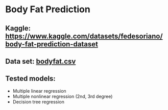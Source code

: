 # Body Fat Prediction
## Kaggle: https://www.kaggle.com/datasets/fedesoriano/body-fat-prediction-dataset 
## Data set: [bodyfat.csv](https://github.com/Wilmo95/ml-prediction-body-fat/files/9091937/bodyfat.csv)
## Tested models: 
- Multiple linear regression
- Multiple nonlinear regression (2nd, 3rd degree)
- Decision tree regression
